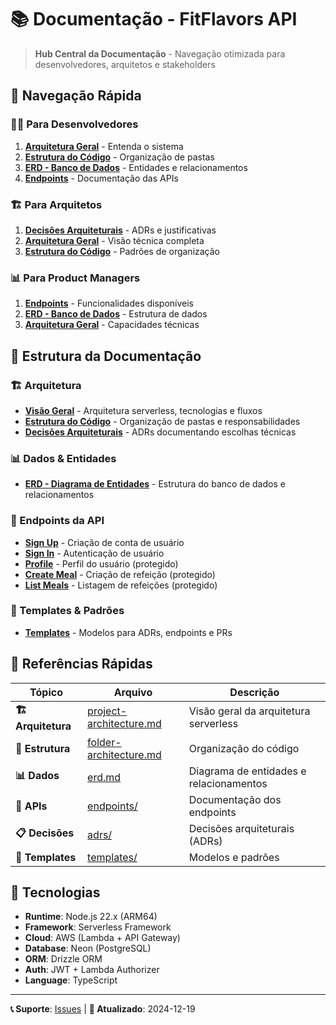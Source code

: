 # 📚 Documentação - FitFlavors API

> **Hub Central da Documentação** - Navegação otimizada para desenvolvedores, arquitetos e stakeholders

## 🎯 **Navegação Rápida**

### **👨‍💻 Para Desenvolvedores**

1. **[Arquitetura Geral](./project-architecture.md)** - Entenda o sistema
2. **[Estrutura do Código](./folder-architecture.md)** - Organização de pastas
3. **[ERD - Banco de Dados](./project/erd.md)** - Entidades e relacionamentos
4. **[Endpoints](./endpoints/)** - Documentação das APIs

### **🏗️ Para Arquitetos**

1. **[Decisões Arquiteturais](./adrs/)** - ADRs e justificativas
2. **[Arquitetura Geral](./project-architecture.md)** - Visão técnica completa
3. **[Estrutura do Código](./folder-architecture.md)** - Padrões de organização

### **📊 Para Product Managers**

1. **[Endpoints](./endpoints/)** - Funcionalidades disponíveis
2. **[ERD - Banco de Dados](./project/erd.md)** - Estrutura de dados
3. **[Arquitetura Geral](./project-architecture.md)** - Capacidades técnicas

## 📁 **Estrutura da Documentação**

### **🏗️ Arquitetura**

- **[Visão Geral](./project-architecture.md)** - Arquitetura serverless, tecnologias e fluxos
- **[Estrutura do Código](./folder-architecture.md)** - Organização de pastas e responsabilidades
- **[Decisões Arquiteturais](./adrs/)** - ADRs documentando escolhas técnicas

### **📊 Dados & Entidades**

- **[ERD - Diagrama de Entidades](./project/erd.md)** - Estrutura do banco de dados e relacionamentos

### **🔌 Endpoints da API**

- **[Sign Up](./endpoints/signup-c4.md)** - Criação de conta de usuário
- **[Sign In](./endpoints/signin-c4.md)** - Autenticação de usuário
- **[Profile](./endpoints/profile-c4.md)** - Perfil do usuário (protegido)
- **[Create Meal](./endpoints/create-meal-c4.md)** - Criação de refeição (protegido)
- **[List Meals](./endpoints/list-meals-c4.md)** - Listagem de refeições (protegido)

### **📝 Templates & Padrões**

- **[Templates](./templates/)** - Modelos para ADRs, endpoints e PRs

## 🔗 **Referências Rápidas**

| Tópico             | Arquivo                                              | Descrição                               |
| ------------------ | ---------------------------------------------------- | --------------------------------------- |
| **🏗️ Arquitetura** | [project-architecture.md](./project-architecture.md) | Visão geral da arquitetura serverless   |
| **📁 Estrutura**   | [folder-architecture.md](./folder-architecture.md)   | Organização do código                   |
| **📊 Dados**       | [erd.md](./project/erd.md)                           | Diagrama de entidades e relacionamentos |
| **🔌 APIs**        | [endpoints/](./endpoints/)                           | Documentação dos endpoints              |
| **📋 Decisões**    | [adrs/](./adrs/)                                     | Decisões arquiteturais (ADRs)           |
| **📝 Templates**   | [templates/](./templates/)                           | Modelos e padrões                       |

## 🚀 **Tecnologias**

- **Runtime**: Node.js 22.x (ARM64)
- **Framework**: Serverless Framework
- **Cloud**: AWS (Lambda + API Gateway)
- **Database**: Neon (PostgreSQL)
- **ORM**: Drizzle ORM
- **Auth**: JWT + Lambda Authorizer
- **Language**: TypeScript

---

**📞 Suporte**: [Issues](https://github.com/seu-usuario/fitflavors-api/issues) | **📅 Atualizado**: 2024-12-19
